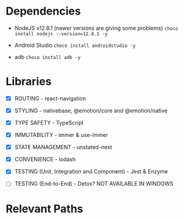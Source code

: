 # Dependencies

- NodeJS v12.8.1 (newer versions are giving some problems)
  `choco install nodejs --version=12.8.1 -y`

- Android Studio
  `choco install androidstudio -y`

- adb
  `choco install adb -y`

# Libraries

- [x] ROUTING - react-navigation

- [x] STYLING - nativebase, @emotion/core and @emotion/native

- [x] TYPE SAFETY - TypeScript

- [x] IMMUTABILITY - immer & use-immer

- [x] STATE MANAGEMENT - unstated-next

- [x] CONVENIENCE - lodash

- [x] TESTING (Unit, Integration and Component) - Jest & Enzyme

- [ ] TESTING (End-to-End) - Detox? NOT AVAILABLE IN WINDOWS

# Relevant Paths
